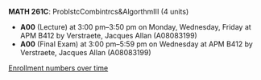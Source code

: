 **MATH 261C**: ProblstcCombintrcs&AlgorthmIII (4 units)

- **A00** (Lecture) at 3:00 pm–3:50 pm on Monday, Wednesday, Friday at APM B412 by Verstraete, Jacques Allan (A08083199)
- **A00** (Final Exam) at 3:00 pm–5:59 pm on Wednesday at APM B412 by Verstraete, Jacques Allan (A08083199)

[Enrollment numbers over time](./MATH261C.tsv)
